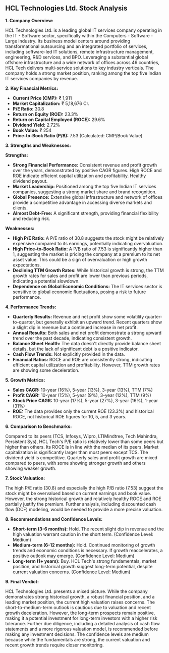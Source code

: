 ## HCL Technologies Ltd. Stock Analysis

**1. Company Overview:**

HCL Technologies Ltd. is a leading global IT services company operating in the IT - Software sector, specifically within the Computers - Software - Large industry.  Its business model centers around providing transformational outsourcing and an integrated portfolio of services, including software-led IT solutions, remote infrastructure management, engineering, R&D services, and BPO.  Leveraging a substantial global offshore infrastructure and a wide network of offices across 46 countries, HCL Tech delivers multi-service solutions to key industry verticals.  The company holds a strong market position, ranking among the top five Indian IT services companies by revenue.


**2. Key Financial Metrics:**

* **Current Price (CMP):** ₹ 1,911
* **Market Capitalization:** ₹ 5,18,676 Cr.
* **P/E Ratio:** 30.8
* **Return on Equity (ROE):** 23.3%
* **Return on Capital Employed (ROCE):** 29.6%
* **Dividend Yield:** 2.72%
* **Book Value:** ₹ 254
* **Price-to-Book Ratio (P/B):** 7.53 (Calculated: CMP/Book Value)


**3. Strengths and Weaknesses:**

**Strengths:**

* **Strong Financial Performance:**  Consistent revenue and profit growth over the years, demonstrated by positive CAGR figures. High ROCE and ROE indicate efficient capital utilization and profitability.  Healthy dividend payout.
* **Market Leadership:**  Positioned among the top five Indian IT services companies, suggesting a strong market share and brand recognition.
* **Global Presence:** Extensive global infrastructure and network of offices provide a competitive advantage in accessing diverse markets and clients.
* **Almost Debt-Free:**  A significant strength, providing financial flexibility and reducing risk.


**Weaknesses:**

* **High P/E Ratio:**  A P/E ratio of 30.8 suggests the stock might be relatively expensive compared to its earnings, potentially indicating overvaluation.
* **High Price-to-Book Ratio:** A P/B ratio of 7.53 is significantly higher than 1, suggesting the market is pricing the company at a premium to its net asset value. This could be a sign of overvaluation or high growth expectations.
* **Declining TTM Growth Rates:** While historical growth is strong, the TTM growth rates for sales and profit are lower than previous periods, indicating a potential slowdown.
* **Dependence on Global Economic Conditions:** The IT services sector is sensitive to global economic fluctuations, posing a risk to future performance.


**4. Performance Trends:**

* **Quarterly Results:** Revenue and net profit show some volatility quarter-to-quarter, but generally exhibit an upward trend.  Recent quarters show a slight dip in revenue but a continued increase in net profit.
* **Annual Results:**  Both sales and net profit demonstrate a strong upward trend over the past decade, indicating consistent growth.
* **Balance Sheet Health:**  The data doesn't directly provide balance sheet details, but the lack of significant debt is a positive indicator.
* **Cash Flow Trends:**  Not explicitly provided in the data.
* **Financial Ratios:** ROCE and ROE are consistently strong, indicating efficient capital utilization and profitability. However, TTM growth rates are showing some deceleration.


**5. Growth Metrics:**

* **Sales CAGR:** 10-year (16%), 5-year (13%), 3-year (13%), TTM (7%)
* **Profit CAGR:** 10-year (15%), 5-year (9%), 3-year (12%), TTM (9%)
* **Stock Price CAGR:** 10-year (17%), 5-year (27%), 3-year (16%), 1-year (31%)
* **ROE:**  The data provides only the current ROE (23.3%) and historical ROCE, not historical ROE figures for 10, 5, and 3 years.


**6. Comparison to Benchmarks:**

Compared to its peers (TCS, Infosys, Wipro, LTIMindtree, Tech Mahindra, Persistent Sys), HCL Tech's P/E ratio is relatively lower than some peers but higher than others. Its ROCE is in line with the median of its peers.  Market capitalization is significantly larger than most peers except TCS.  The dividend yield is competitive.  Quarterly sales and profit growth are mixed compared to peers, with some showing stronger growth and others showing weaker growth.


**7. Stock Valuation:**

The high P/E ratio (30.8) and especially the high P/B ratio (7.53) suggest the stock might be overvalued based on current earnings and book value. However, the strong historical growth and relatively healthy ROCE and ROE partially justify the premium.  Further analysis, including discounted cash flow (DCF) modeling, would be needed to provide a more precise valuation.


**8. Recommendations and Confidence Levels:**

* **Short-term (3-6 months):** Hold.  The recent slight dip in revenue and the high valuation warrant caution in the short term.  (Confidence Level: Medium)
* **Medium-term (6-12 months):** Hold.  Continued monitoring of growth trends and economic conditions is necessary.  If growth reaccelerates, a positive outlook may emerge. (Confidence Level: Medium)
* **Long-term (1+ years):**  Buy.  HCL Tech's strong fundamentals, market position, and historical growth suggest long-term potential, despite current valuation concerns.  (Confidence Level: Medium)


**9. Final Verdict:**

HCL Technologies Ltd. presents a mixed picture.  While the company demonstrates strong historical growth, a robust financial position, and a leading market position, the current high valuation raises concerns.  The short-to-medium-term outlook is cautious due to valuation and recent growth deceleration. However, the long-term prospects remain positive, making it a potential investment for long-term investors with a higher risk tolerance.  Further due diligence, including a detailed analysis of cash flow statements and a more rigorous valuation model, is recommended before making any investment decisions.  The confidence levels are medium because while the fundamentals are strong, the current valuation and recent growth trends require closer monitoring.
